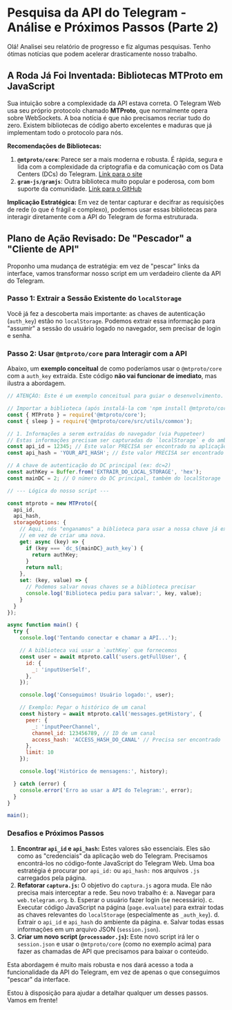 # Pesquisa da API do Telegram - Análise e Próximos Passos (Parte 2)

Olá! Analisei seu relatório de progresso e fiz algumas pesquisas. Tenho ótimas notícias que podem acelerar drasticamente nosso trabalho.

## A Roda Já Foi Inventada: Bibliotecas MTProto em JavaScript

Sua intuição sobre a complexidade da API estava correta. O Telegram Web usa seu próprio protocolo chamado **MTProto**, que normalmente opera sobre WebSockets. A boa notícia é que não precisamos recriar tudo do zero. Existem bibliotecas de código aberto excelentes e maduras que já implementam todo o protocolo para nós.

**Recomendações de Bibliotecas:**

1.  **`@mtproto/core`**: Parece ser a mais moderna e robusta. É rápida, segura e lida com a complexidade da criptografia e da comunicação com os Data Centers (DCs) do Telegram. [Link para o site](https://mtproto.github.io/)
2.  **`gram-js/gramjs`**: Outra biblioteca muito popular e poderosa, com bom suporte da comunidade. [Link para o GitHub](https://github.com/gram-js/gramjs)

**Implicação Estratégica:** Em vez de tentar capturar e decifrar as requisições de rede (o que é frágil e complexo), podemos usar essas bibliotecas para interagir diretamente com a API do Telegram de forma estruturada.

## Plano de Ação Revisado: De "Pescador" a "Cliente de API"

Proponho uma mudança de estratégia: em vez de "pescar" links da interface, vamos transformar nosso script em um verdadeiro cliente da API do Telegram.

### Passo 1: Extrair a Sessão Existente do `localStorage`

Você já fez a descoberta mais importante: as chaves de autenticação (`auth_key`) estão no `localStorage`. Podemos extrair essa informação para "assumir" a sessão do usuário logado no navegador, sem precisar de login e senha.

### Passo 2: Usar `@mtproto/core` para Interagir com a API

Abaixo, um **exemplo conceitual** de como poderíamos usar o `@mtproto/core` com a `auth_key` extraída. Este código **não vai funcionar de imediato**, mas ilustra a abordagem.

```javascript
// ATENÇÃO: Este é um exemplo conceitual para guiar o desenvolvimento.

// Importar a biblioteca (após instalá-la com 'npm install @mtproto/core')
const { MTProto } = require('@mtproto/core');
const { sleep } = require('@mtproto/core/src/utils/common');

// 1. Informações a serem extraídas do navegador (via Puppeteer)
// Estas informações precisam ser capturadas do `localStorage` e do ambiente da página.
const api_id = 12345; // Este valor PRECISA ser encontrado na aplicação web do Telegram
const api_hash = 'YOUR_API_HASH'; // Este valor PRECISA ser encontrado na aplicação web do Telegram

// A chave de autenticação do DC principal (ex: dc=2)
const authKey = Buffer.from('EXTRAIR_DO_LOCAL_STORAGE', 'hex'); 
const mainDC = 2; // O número do DC principal, também do localStorage

// --- Lógica do nosso script ---

const mtproto = new MTProto({
  api_id,
  api_hash,
  storageOptions: {
    // Aqui, nós "enganamos" a biblioteca para usar a nossa chave já existente
    // em vez de criar uma nova.
    get: async (key) => {
      if (key === `dc_${mainDC}_auth_key`) {
        return authKey;
      }
      return null;
    },
    set: (key, value) => {
      // Podemos salvar novas chaves se a biblioteca precisar
      console.log('Biblioteca pediu para salvar:', key, value);
    }
  }
});

async function main() {
  try {
    console.log('Tentando conectar e chamar a API...');

    // A biblioteca vai usar a `authKey` que fornecemos
    const user = await mtproto.call('users.getFullUser', {
      id: {
        _: 'inputUserSelf',
      },
    });

    console.log('Conseguimos! Usuário logado:', user);

    // Exemplo: Pegar o histórico de um canal
    const history = await mtproto.call('messages.getHistory', {
      peer: {
        _: 'inputPeerChannel',
        channel_id: 123456789, // ID de um canal
        access_hash: 'ACCESS_HASH_DO_CANAL' // Precisa ser encontrado
      },
      limit: 10
    });

    console.log('Histórico de mensagens:', history);

  } catch (error) {
    console.error('Erro ao usar a API do Telegram:', error);
  }
}

main();
```

### Desafios e Próximos Passos

1.  **Encontrar `api_id` e `api_hash`:** Estes valores são essenciais. Eles são como as "credenciais" da aplicação web do Telegram. Precisamos encontrá-los no código-fonte JavaScript do Telegram Web. Uma boa estratégia é procurar por `api_id:` ou `api_hash:` nos arquivos `.js` carregados pela página.
2.  **Refatorar `captura.js`:** O objetivo do `captura.js` agora muda. Ele não precisa mais interceptar a rede. Seu novo trabalho é:
    a.  Navegar para `web.telegram.org`.
    b.  Esperar o usuário fazer login (se necessário).
    c.  Executar código JavaScript na página (`page.evaluate`) para extrair todas as chaves relevantes do `localStorage` (especialmente as `_auth_key`).
    d.  Extrair o `api_id` e `api_hash` do ambiente da página.
    e.  Salvar todas essas informações em um arquivo JSON (`session.json`).
3.  **Criar um novo script (`processador.js`):** Este novo script irá ler o `session.json` e usar o `@mtproto/core` (como no exemplo acima) para fazer as chamadas de API que precisamos para baixar o conteúdo.

Esta abordagem é muito mais robusta e nos dará acesso a toda a funcionalidade da API do Telegram, em vez de apenas o que conseguimos "pescar" da interface.

Estou à disposição para ajudar a detalhar qualquer um desses passos. Vamos em frente!
